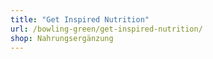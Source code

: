 ```yaml
---
title: "Get Inspired Nutrition"
url: /bowling-green/get-inspired-nutrition/
shop: Nahrungsergänzung
---
```

